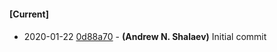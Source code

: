 
#### [Current]

#### 
 * 2020-01-22 [0d88a70](../../commit/0d88a70) - __(Andrew N. Shalaev)__ Initial commit
